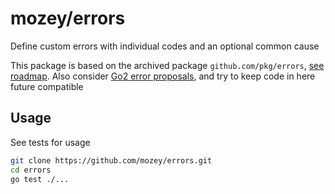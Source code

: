 # mozey/errors

Define custom errors with individual codes and an optional common cause

This package is based on the archived package `github.com/pkg/errors`, [see roadmap](https://github.com/pkg/errors?tab=readme-ov-file#roadmap). Also consider [Go2 error proposals](https://go.googlesource.com/proposal/+/master/design/go2draft.md), and try to keep code in here future compatible


## Usage

See tests for usage

```bash
git clone https://github.com/mozey/errors.git
cd errors
go test ./...
```

